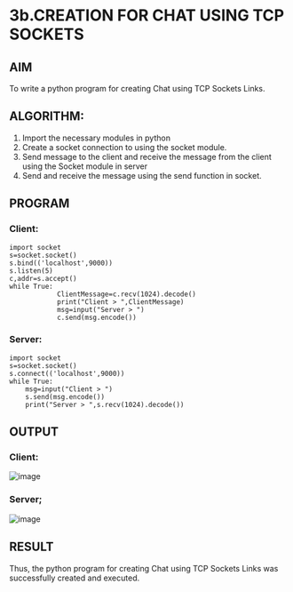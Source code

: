 # 3b.CREATION FOR CHAT USING TCP SOCKETS
## AIM
To write a python program for creating Chat using TCP Sockets Links.
## ALGORITHM:
1. Import the necessary modules in python
2. Create a socket connection to using the socket module.
3. Send message to the client and receive the message from the client using the Socket module in
 server
4. Send and receive the message using the send function in socket.
## PROGRAM
### Client:
```
import socket 
s=socket.socket() 
s.bind(('localhost',9000)) 
s.listen(5) 
c,addr=s.accept() 
while True: 
            ClientMessage=c.recv(1024).decode() 
            print("Client > ",ClientMessage) 
            msg=input("Server > ") 
            c.send(msg.encode())
```
### Server:
```
import socket 
s=socket.socket() 
s.connect(('localhost',9000)) 
while True: 
    msg=input("Client > ") 
    s.send(msg.encode()) 
    print("Server > ",s.recv(1024).decode())
```
## OUTPUT
### Client:
![image](https://github.com/user-attachments/assets/d588b3df-4e34-4da8-9c82-55ae1ee147c6)
### Server;
![image](https://github.com/user-attachments/assets/a12b05d9-866f-42b6-a435-d20a60b2203a)
## RESULT
Thus, the python program for creating Chat using TCP Sockets Links was successfully 
created and executed.
